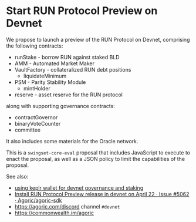 # Start RUN Protocol Preview on Devnet

We propose to launch a preview of the RUN Protocol on Devnet,
comprising the following contracts:

  - runStake - borrow RUN against staked BLD
  - AMM - Automated Market Maker
  - VaultFactory - collateralized RUN debt positions
    - liquidateMinimum
  - PSM - Parity Stability Module
    - mintHolder
  - reserve - asset reserve for the RUN protocol

along with supporting governance contracts:
  - contractGovernor
  - binaryVoteCounter
  - committee

It also includes some materials for the Oracle network.

This is a `swingset-core-eval` proposal that includes JavaScript to execute to enact the proposal, as well as a JSON policy to limit the capabilities of the proposal.

See also:
 - [using keplr wallet for devnet governance and staking](https://github.com/Agoric/documentation/issues/668)
 - [Install RUN Protocol Preview release in devnet on April 22 · Issue \#5062 · Agoric/agoric\-sdk](https://github.com/Agoric/agoric-sdk/issues/5062)
 - https://agoric.com/discord channel `#devnet`
 - https://commonwealth.im/agoric
